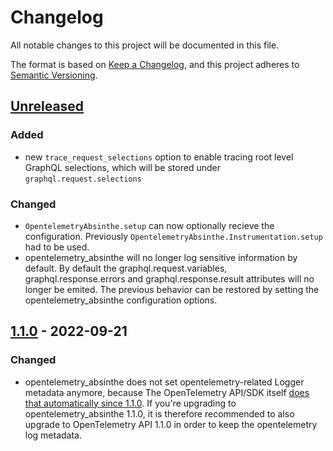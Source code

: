 # Changelog

All notable changes to this project will be documented in this file.

The format is based on [Keep a Changelog](https://keepachangelog.com/en/1.0.0/),
and this project adheres to [Semantic Versioning](https://semver.org/spec/v2.0.0.html).

## [Unreleased]

### Added

- new `trace_request_selections` option to enable tracing root level GraphQL selections, which will be stored under `graphql.request.selections`

### Changed

* `OpentelemetryAbsinthe.setup` can now optionally recieve the configuration. Previously `OpentelemetryAbsinthe.Instrumentation.setup` had to be used.
* opentelemetry_absinthe will no longer log sensitive information by default.
  By default the graphql.request.variables, graphql.response.errors and graphql.response.result attributes will no longer be emited.
  The previous behavior can be restored by setting the opentelemetry_absinthe configuration options.

## [1.1.0] - 2022-09-21

### Changed

- opentelemetry_absinthe does not set opentelemetry-related Logger metadata anymore, because
  The OpenTelemetry API/SDK itself [does that automatically since 1.1.0](https://github.com/open-telemetry/opentelemetry-erlang/pull/394).
  If you're upgrading to opentelemetry_absinthe 1.1.0, it is therefore recommended to also upgrade to OpenTelemetry API 1.1.0
  in order to keep the opentelemetry log metadata.

[Unreleased]: https://github.com/primait/opentelemetry_absinthe/compare/1.1.0...HEAD
[1.1.0]: https://github.com/primait/opentelemetry_absinthe/releases/tag/1.1.0
